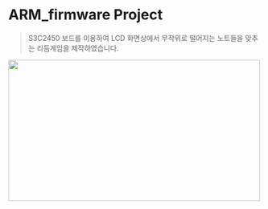 # ARM_firmware Project
> S3C2450 보드를 이용하여 LCD 화면상에서 무작위로 떨어지는 노트들을 맞추는 리듬게임을 제작하였습니다.

[<img align="center" src="그림1.png" width="500" height="281">](https://github.com/ksj32/ARM_firmware/issues/1#issue-2054992416)

